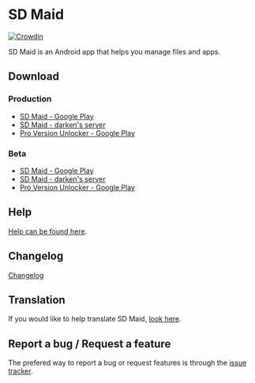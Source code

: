 # SD Maid

[![Crowdin](https://d322cqt584bo4o.cloudfront.net/sdmaid/localized.svg)](https://crowdin.com/project/sdmaid)

SD Maid is an Android app that helps you manage files and apps.

## Download
### Production
- [SD Maid - Google Play](https://play.google.com/store/apps/details?id=eu.thedarken.sdm)
- [SD Maid - darken's server](http://sdmaid.darken.eu/download)
- [Pro Version Unlocker - Google Play](https://play.google.com/store/apps/details?id=eu.thedarken.sdm.unlocker)

### Beta
- [SD Maid - Google Play](https://play.google.com/apps/testing/eu.thedarken.sdm)
- [SD Maid - darken's server](http://sdmaid.darken.eu/download)
- [Pro Version Unlocker - Google Play](https://play.google.com/apps/testing/eu.thedarken.sdm.unlocker)

## Help
[Help can be found here](http://sdmaid.darken.eu/help).

## Changelog
[Changelog](CHANGELOG.md)

## Translation
If you would like to help translate SD Maid, [look here](http://sdmaid.darken.eu/translation).

## Report a bug / Request a feature
The prefered way to report a bug or request features is through the [issue tracker](http://sdmaid.darken.eu/issues).
